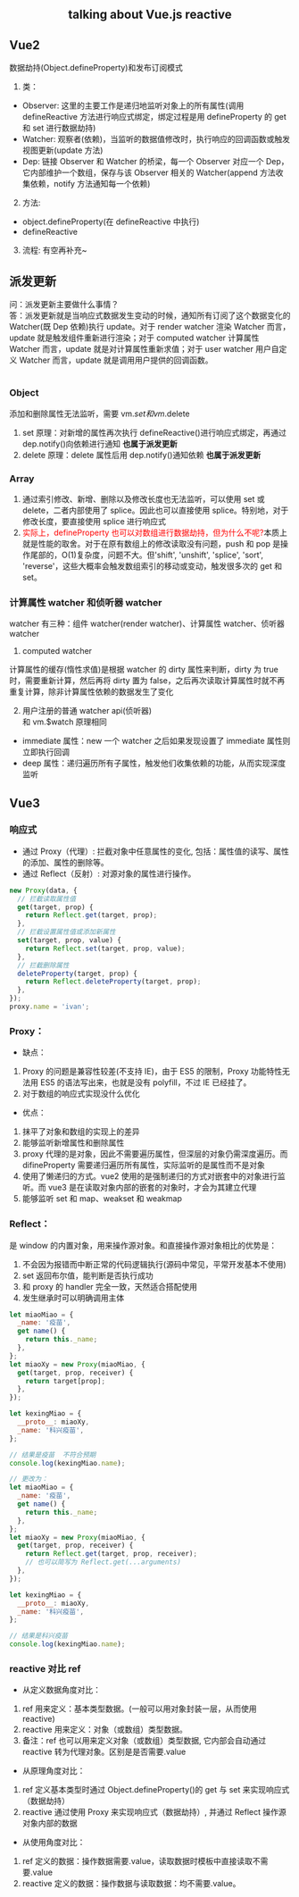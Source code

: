 <h2 style="text-align: center;">talking about Vue.js reactive</h2>

## Vue2

数据劫持(Object.defineProperty)和发布订阅模式

1. 类：

- Observer: 这里的主要工作是递归地监听对象上的所有属性(调用 defineReactive 方法进行响应式绑定，绑定过程是用 defineProperty 的 get 和 set 进行数据劫持)
- Watcher: 观察者(依赖)，当监听的数据值修改时，执行响应的回调函数或触发视图更新(update 方法)
- Dep: 链接 Observer 和 Watcher 的桥梁，每一个 Observer 对应一个 Dep，它内部维护一个数组，保存与该 Observer 相关的 Watcher(append 方法收集依赖，notify 方法通知每一个依赖)

2. 方法:

- object.defineProperty(在 defineReactive 中执行)
- defineReactive

3. 流程: 有空再补充~

## 派发更新

问：派发更新主要做什么事情？  
答：派发更新就是当响应式数据发生变动的时候，通知所有订阅了这个数据变化的 Watcher(既 Dep 依赖)执行 update。对于 render watcher 渲染 Watcher 而言，update 就是触发组件重新进行渲染；对于 computed watcher 计算属性 Watcher 而言，update 就是对计算属性重新求值；对于 user watcher 用户自定义 Watcher 而言，update 就是调用用户提供的回调函数。

#

### Object

添加和删除属性无法监听，需要 vm.$set和vm.$delete

1. set 原理：对新增的属性再次执行 defineReactive()进行响应式绑定，再通过 dep.notify()向依赖进行通知 **也属于派发更新**
2. delete 原理：delete 属性后用 dep.notify()通知依赖 **也属于派发更新**

### Array

1. 通过索引修改、新增、删除以及修改长度也无法监听，可以使用 set 或 delete，二者内部使用了 splice。因此也可以直接使用 splice。特别地，对于修改长度，要直接使用 splice 进行响应式
2. <span style="color:red">实际上，defineProperty 也可以对数组进行数据劫持，但为什么不呢?</span>本质上就是性能的取舍。对于在原有数组上的修改读取没有问题，push 和 pop 是操作尾部的，O(1)复杂度，问题不大。但'shift', 'unshift', 'splice', 'sort', 'reverse'，这些大概率会触发数组索引的移动或变动，触发很多次的 get 和 set。

### 计算属性 watcher 和侦听器 watcher

watcher 有三种：组件 watcher(render watcher)、计算属性 watcher、侦听器 watcher

1. computed watcher

计算属性的缓存(惰性求值)是根据 watcher 的 dirty 属性来判断，dirty 为 true 时，需要重新计算，然后再将 dirty 置为 false，之后再次读取计算属性时就不再重复计算，除非计算属性依赖的数据发生了变化

2. 用户注册的普通 watcher api(侦听器)  
   和 vm.\$watch 原理相同

- immediate 属性：new 一个 watcher 之后如果发现设置了 immediate 属性则立即执行回调
- deep 属性：递归遍历所有子属性，触发他们收集依赖的功能，从而实现深度监听

## Vue3

### 响应式

- 通过 Proxy（代理）: 拦截对象中任意属性的变化, 包括：属性值的读写、属性的添加、属性的删除等。
- 通过 Reflect（反射）: 对源对象的属性进行操作。

```js
new Proxy(data, {
  // 拦截读取属性值
  get(target, prop) {
    return Reflect.get(target, prop);
  },
  // 拦截设置属性值或添加新属性
  set(target, prop, value) {
    return Reflect.set(target, prop, value);
  },
  // 拦截删除属性
  deleteProperty(target, prop) {
    return Reflect.deleteProperty(target, prop);
  },
});
proxy.name = 'ivan';
```

### Proxy：

- 缺点：

1. Proxy 的问题是兼容性较差(不支持 IE)，由于 ES5 的限制，Proxy 功能特性无法用 ES5 的语法写出来，也就是没有 polyfill，不过 IE 已经挂了。
2. 对于数组的响应式实现没什么优化

- 优点：

1. 抹平了对象和数组的实现上的差异
2. 能够监听新增属性和删除属性
3. proxy 代理的是对象，因此不需要遍历属性，但深层的对象仍需深度遍历。而 difineProperty 需要递归遍历所有属性，实际监听的是属性而不是对象
4. 使用了懒递归的方式。vue2 使用的是强制递归的方式对嵌套中的对象进行监听。而 vue3 是在读取对象内部的嵌套的对象时，才会为其建立代理
5. 能够监听 set 和 map、weakset 和 weakmap

### Reflect：

是 window 的内置对象，用来操作源对象。和直接操作源对象相比的优势是：

1. 不会因为报错而中断正常的代码逻辑执行(源码中常见，平常开发基本不使用)
2. set 返回布尔值，能判断是否执行成功
3. 和 proxy 的 handler 完全一致，天然适合搭配使用
4. 发生继承时可以明确调用主体

```js
let miaoMiao = {
  _name: '疫苗',
  get name() {
    return this._name;
  },
};
let miaoXy = new Proxy(miaoMiao, {
  get(target, prop, receiver) {
    return target[prop];
  },
});

let kexingMiao = {
  __proto__: miaoXy,
  _name: '科兴疫苗',
};

// 结果是疫苗  不符合预期
console.log(kexingMiao.name);

// 更改为：
let miaoMiao = {
  _name: '疫苗',
  get name() {
    return this._name;
  },
};
let miaoXy = new Proxy(miaoMiao, {
  get(target, prop, receiver) {
    return Reflect.get(target, prop, receiver);
    // 也可以简写为 Reflect.get(...arguments)
  },
});

let kexingMiao = {
  __proto__: miaoXy,
  _name: '科兴疫苗',
};

// 结果是科兴疫苗
console.log(kexingMiao.name);
```

### reactive 对比 ref

- 从定义数据角度对比：

1. ref 用来定义：基本类型数据。(一般可以用对象封装一层，从而使用 reactive)
2. reactive 用来定义：对象（或数组）类型数据。
3. 备注：ref 也可以用来定义对象（或数组）类型数据, 它内部会自动通过 reactive 转为代理对象。区别是是否需要.value

- 从原理角度对比：

1. ref 定义基本类型时通过 Object.defineProperty()的 get 与 set 来实现响应式（数据劫持）
2. reactive 通过使用 Proxy 来实现响应式（数据劫持）, 并通过 Reflect 操作源对象内部的数据

- 从使用角度对比：

1. ref 定义的数据：操作数据需要.value，读取数据时模板中直接读取不需要.value
2. reactive 定义的数据：操作数据与读取数据：均不需要.value。
